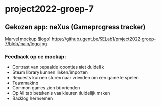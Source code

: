# project2022-groep-7

## Gekozen app: neXus (Gameprogress tracker)
[Marvel mockup](https://marvelapp.com/prototype/2dhfbf46)
![logo] https://github.ugent.be/SELab1/project2022-groep-7/blob/main/logo.jpg

### Feedback op de mockup:
- Contrast van bepaalde icoontjes niet duidelijk
- Steam library kunnen linken/importen
- Requests kunnen sturen naar vrienden om een game te spelen
- Teammaking
- Common games zien bij vrienden
- Op All tab betekenis van kleuren duidelijk maken
- Backlog hernoemen
